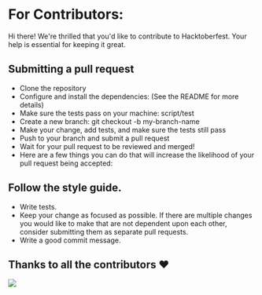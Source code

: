 # For Contributors:
Hi there! We're thrilled that you'd like to contribute to Hacktoberfest. Your help is essential for keeping it great.
## Submitting a pull request
- Clone the repository
- Configure and install the dependencies: (See the README for more details)
- Make sure the tests pass on your machine: script/test
- Create a new branch: git checkout -b my-branch-name
- Make your change, add tests, and make sure the tests still pass
- Push to your branch and submit a pull request
- Wait for your pull request to be reviewed and merged!
- Here are a few things you can do that will increase the likelihood of your pull request being accepted:

## Follow the style guide.
- Write tests.
- Keep your change as focused as possible. If there are multiple changes you would like to make that are not dependent upon each other, consider submitting them as separate pull requests.
- Write a good commit message.

## Thanks to all the contributors ❤️
<a href = "https://github.com/NiteeshK21/HacktoberFest22/graphs/contributors">
  <img src = "https://contrib.rocks/image?repo=NiteeshK21/HacktoberFest22"/>
</a>
